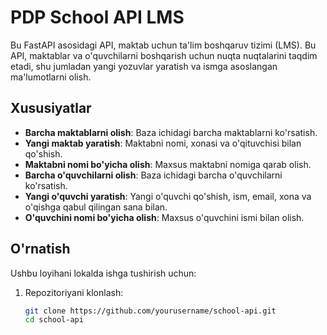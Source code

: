 # PDP School API LMS

Bu FastAPI asosidagi API, maktab uchun ta'lim boshqaruv tizimi (LMS). Bu API, maktablar va o'quvchilarni boshqarish uchun nuqta nuqtalarini taqdim etadi, shu jumladan yangi yozuvlar yaratish va ismga asoslangan ma'lumotlarni olish.

## Xususiyatlar

- **Barcha maktablarni olish**: Baza ichidagi barcha maktablarni ko'rsatish.
- **Yangi maktab yaratish**: Maktabni nomi, xonasi va o'qituvchisi bilan qo'shish.
- **Maktabni nomi bo'yicha olish**: Maxsus maktabni nomiga qarab olish.
- **Barcha o'quvchilarni olish**: Baza ichidagi barcha o'quvchilarni ko'rsatish.
- **Yangi o'quvchi yaratish**: Yangi o'quvchi qo'shish, ism, email, xona va o'qishga qabul qilingan sana bilan.
- **O'quvchini nomi bo'yicha olish**: Maxsus o'quvchini ismi bilan olish.

## O'rnatish

Ushbu loyihani lokalda ishga tushirish uchun:

1. Repozitoriyani klonlash:
   ```bash
   git clone https://github.com/yourusername/school-api.git
   cd school-api
   ```
